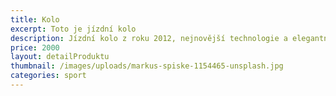 ```yaml
---
title: Kolo
excerpt: Toto je jízdní kolo
description: Jízdní kolo z roku 2012, nejnovější technologie a elegantní vzhled
price: 2000
layout: detailProduktu
thumbnail: /images/uploads/markus-spiske-1154465-unsplash.jpg
categories: sport
---
```


